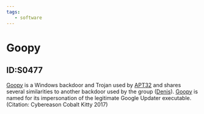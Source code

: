 ```yaml
---
tags:
   - software
---
```

# Goopy
## ID:S0477
[Goopy](/mitre/software/S0477) is a Windows backdoor and Trojan used by [APT32](/mitre/groups/G0050) and shares several similarities to another backdoor used by the group ([Denis](/mitre/software/S0354)). [Goopy](/mitre/software/S0477) is named for its impersonation of the legitimate Google Updater executable.(Citation: Cybereason Cobalt Kitty 2017)
